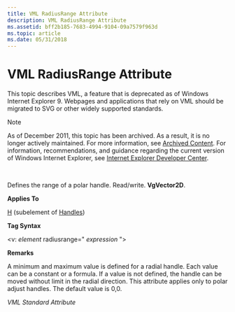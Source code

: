 ```yaml
---
title: VML RadiusRange Attribute
description: VML RadiusRange Attribute
ms.assetid: bff2b185-7683-4994-9104-09a7579f963d
ms.topic: article
ms.date: 05/31/2018
---
```


# VML RadiusRange Attribute

This topic describes VML, a feature that is deprecated as of Windows Internet Explorer 9. Webpages and applications that rely on VML should be migrated to SVG or other widely supported standards.

> [!Note]  
> As of December 2011, this topic has been archived. As a result, it is no longer actively maintained. For more information, see [Archived Content](https://docs.microsoft.com/previous-versions/windows/internet-explorer/ie-developer/). For information, recommendations, and guidance regarding the current version of Windows Internet Explorer, see [Internet Explorer Developer Center](https://msdn.microsoft.com/ie/).

 

Defines the range of a polar handle. Read/write. **VgVector2D**.

**Applies To**

[H](msdn-online-vml-h-element.md) (subelement of [Handles](msdn-online-vml-handles-element.md))

**Tag Syntax**

<v: *element* radiusrange=" *expression* ">

**Remarks**

A minimum and maximum value is defined for a radial handle. Each value can be a constant or a formula. If a value is not defined, the handle can be moved without limit in the radial direction. This attribute applies only to polar adjust handles. The default value is 0,0.

*VML Standard Attribute*

 

 




